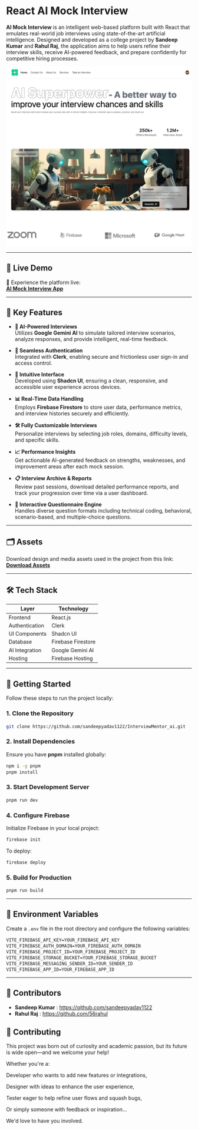 # React AI Mock Interview

**AI Mock Interview** is an intelligent web-based platform built with React that emulates real-world job interviews using state-of-the-art artificial intelligence. Designed and developed as a college project by **Sandeep Kumar** and **Rahul Raj**, the application aims to help users refine their interview skills, receive AI-powered feedback, and prepare confidently for competitive hiring processes.

![My Project Landing Page](./snap.png)

---

## 🚀 Live Demo

🔗 Experience the platform live:  
**[AI Mock Interview App](https://ai-mock-interview-yt-rea-e37c3.web.app/)**

---

## 🎯 Key Features

- **🧠 AI-Powered Interviews**  
  Utilizes **Google Gemini AI** to simulate tailored interview scenarios, analyze responses, and provide intelligent, real-time feedback.

- **🔐 Seamless Authentication**  
  Integrated with **Clerk**, enabling secure and frictionless user sign-in and access control.

- **🎨 Intuitive Interface**  
  Developed using **Shadcn UI**, ensuring a clean, responsive, and accessible user experience across devices.

- **📊 Real-Time Data Handling**  
  Employs **Firebase Firestore** to store user data, performance metrics, and interview histories securely and efficiently.

- **🛠️ Fully Customizable Interviews**  
  Personalize interviews by selecting job roles, domains, difficulty levels, and specific skills.

- **📈 Performance Insights**  
  Get actionable AI-generated feedback on strengths, weaknesses, and improvement areas after each mock session.

- **📋 Interview Archive & Reports**  
  Review past sessions, download detailed performance reports, and track your progression over time via a user dashboard.

- **💬 Interactive Questionnaire Engine**  
  Handles diverse question formats including technical coding, behavioral, scenario-based, and multiple-choice questions.

---

## 🗂️ Assets

Download design and media assets used in the project from this link:  
**[Download Assets](https://drive.google.com/drive/folders/1aAiHz6FApIc2IXOsq-TOHHZYcu-aAvrN?usp=drive_link)**

---

## 🛠️ Tech Stack

| Layer             | Technology             |
|------------------|------------------------|
| Frontend         | React.js               |
| Authentication   | Clerk                  |
| UI Components    | Shadcn UI              |
| Database         | Firebase Firestore     |
| AI Integration   | Google Gemini AI       |
| Hosting          | Firebase Hosting       |

---

## 🧩 Getting Started

Follow these steps to run the project locally:

### 1. Clone the Repository

```bash
git clone https://github.com/sandeepyadav1122/InterviewMentor_ai.git
````

### 2. Install Dependencies

Ensure you have **pnpm** installed globally:

```bash
npm i -g pnpm
pnpm install
```

### 3. Start Development Server

```bash
pnpm run dev
```

### 4. Configure Firebase

Initialize Firebase in your local project:

```bash
firebase init
```

To deploy:

```bash
firebase deploy
```

### 5. Build for Production

```bash
pnpm run build
```

---

## 🧪 Environment Variables

Create a `.env` file in the root directory and configure the following variables:

```env
VITE_FIREBASE_API_KEY=YOUR_FIREBASE_API_KEY
VITE_FIREBASE_AUTH_DOMAIN=YOUR_FIREBASE_AUTH_DOMAIN
VITE_FIREBASE_PROJECT_ID=YOUR_FIREBASE_PROJECT_ID
VITE_FIREBASE_STORAGE_BUCKET=YOUR_FIREBASE_STORAGE_BUCKET
VITE_FIREBASE_MESSAGING_SENDER_ID=YOUR_SENDER_ID
VITE_FIREBASE_APP_ID=YOUR_FIREBASE_APP_ID
```

---

## 👥 Contributors

* **Sandeep Kumar**  : https://github.com/sandeepyadav1122
* **Rahul Raj** :  https://github.com/56rahul

## 🤝 Contributing
This project was born out of curiosity and academic passion, but its future is wide open—and we welcome your help!

Whether you're a:

Developer who wants to add new features or integrations,

Designer with ideas to enhance the user experience,

Tester eager to help refine user flows and squash bugs,

Or simply someone with feedback or inspiration...

We'd love to have you involved.


